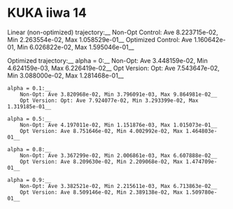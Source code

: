 # KUKA iiwa 14

Linear (non-optimized) trajectory:__
    Non-Opt Control: Ave 8.223715e-02, Min 2.263554e-02, Max 1.058529e-01__ 
    Optimized Control: Ave 1.160642e-01, Min 6.026822e-02, Max 1.595046e-01__ 



Optimized trajectory:__
	alpha = 0:__
        Non-Opt: Ave 3.448159e-02, Min 4.624159e-03, Max 6.226419e-02__ 
        Opt Version: Opt: Ave 7.543647e-02, Min 3.088000e-02, Max 1.281468e-01__

    alpha = 0.1:__
        Non-Opt: Ave 3.820968e-02, Min 3.796091e-03, Max 9.864981e-02__  
        Opt Version: Opt: Ave 7.924077e-02, Min 3.293399e-02, Max 1.319185e-01__ 

    alpha = 0.5:__
        Non-Opt: Ave 4.197011e-02, Min 1.151876e-03, Max 1.015073e-01__
        Opt Version: Ave 8.751646e-02, Min 4.002992e-02, Max 1.464803e-01__

    alpha = 0.8:__
        Non-Opt: Ave 3.367299e-02, Min 2.006861e-03, Max 6.607888e-02__
        Opt Version: Ave 8.209630e-02, Min 2.209068e-02, Max 1.474709e-01__ 

	alpha = 0.9:__
        Non-Opt: Ave 3.382521e-02, Min 2.215611e-03, Max 6.713863e-02__
        Opt Version: Ave 8.509146e-02, Min 2.389138e-02, Max 1.509780e-01__   
